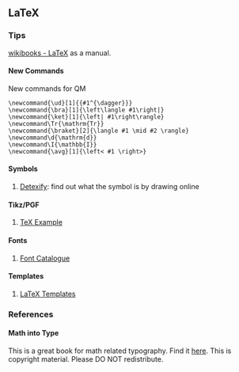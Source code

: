 ## LaTeX


### Tips

[wikibooks - LaTeX](http://en.wikibooks.org/wiki/LaTeX) as a manual.



#### New Commands

New commands for QM
```
\newcommand{\ud}[1]{{#1^{\dagger}}}
\newcommand{\bra}[1]{\left\langle #1\right|}
\newcommand{\ket}[1]{\left| #1\right\rangle}
\newcommand\Tr{\mathrm{Tr}}
\newcommand{\braket}[2]{\langle #1 \mid #2 \rangle}
\newcommand\d{\mathrm{d}}
\newcommand\I{\mathbb{I}}
\newcommand{\avg}[1]{\left< #1 \right>}
```


#### Symbols

1. [Detexify](http://detexify.kirelabs.org/classify.html): find out what the symbol is by drawing online


#### Tikz/PGF

1. [TeX Example](http://www.texample.net/)

#### Fonts

1. [Font Catalogue](http://www.tug.dk/FontCatalogue/seriffonts.html)



#### Templates

1. [LaTeX Templates](http://www.latextemplates.com/)



### References

#### Math into Type

This is a great book for math related typography. Find it [here](ftp://ftp.ams.org/pub/author-info/documentation/howto/mit-2.pdf). This is copyright material. Please DO NOT redistribute.
